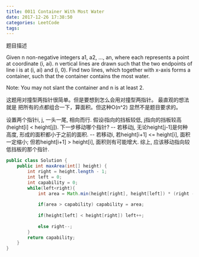 ```yaml
---
title: 0011 Container With Most Water
date: 2017-12-26 17:38:50
categories: LeetCode
tags:
---
```


题目描述

Given n non-negative integers a1, a2, ..., an, where each represents a point at coordinate (i, ai). n vertical lines are drawn such that the two endpoints of line i is at (i, ai) and (i, 0). Find two lines, which together with x-axis forms a container, such that the container contains the most water.

Note: You may not slant the container and n is at least 2.

这题用对撞型两指针很简单。但是要想到怎么会用对撞型两指针。
最直观的想法就是 把所有的点都组合一下，算面积。但这种O(n^2) 显然不是题目要求的。


设置两个指针i, j, 一头一尾, 相向而行. 假设i指向的挡板较低, j指向的挡板较高(height[i] < height[j]).
    下一步移动哪个指针?
    -- 若移动j, 无论height[j-1]是何种高度, 形成的面积都小于之前的面积.
    -- 若移动i, 若height[i+1] <= height[i], 面积一定缩小; 但若height[i+1] > height[i], 面积则有可能增大.
综上, 应该移动指向较低挡板的那个指针.

```java
public class Solution {
    public int maxArea(int[] height) {
        int right = height.length - 1;
        int left = 0;
        int capability = 0;
        while(left<right){
            int area = Math.min(height[right], height[left]) * (right - left);
            
            if(area > capability) capability = area;
            
            if(height[left] < height[right]) left++;
            
            else right--;
        }
        return capability;
    }
}
```
